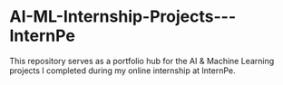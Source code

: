 # AI-ML-Internship-Projects---InternPe
This repository serves as a portfolio hub for the AI &amp; Machine Learning projects I completed during my online internship at InternPe.
